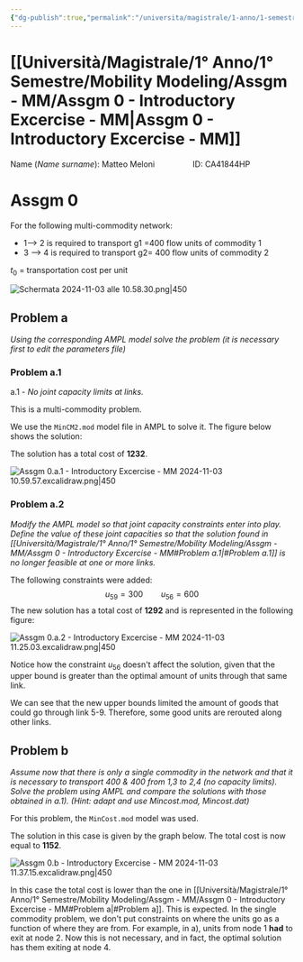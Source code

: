 ```yaml
---
{"dg-publish":true,"permalink":"/universita/magistrale/1-anno/1-semestre/mobility-modeling/assgm-mm/assgm-0-introductory-excercise-mm/"}
---
```



# [[Università/Magistrale/1° Anno/1° Semestre/Mobility Modeling/Assgm - MM/Assgm 0 - Introductory Excercise - MM\|Assgm 0 - Introductory Excercise - MM]]



Name (*Name surname*): Matteo Meloni $\qquad\qquad$ID: CA41844HP
# Assgm 0

For the following multi-commodity network:
- 1--> 2 is required to transport g1 =400 flow units of commodity 1
- 3 --> 4 is required to transport g2= 400 flow units of commodity 2

$t_{0}$ = transportation cost per unit

![Schermata 2024-11-03 alle 10.58.30.png|450](/img/user/Schermata%202024-11-03%20alle%2010.58.30.png)

## Problem a

*Using the corresponding AMPL model solve the problem (it is necessary first to edit the parameters file)*

### Problem a.1

a.1 - *No joint capacity limits at links.*

This is a multi-commodity problem.

We use the `MinCM2.mod` model file in AMPL to solve it. The figure below shows the solution:

The solution has a total cost of **1232**.

![Assgm 0.a.1 - Introductory Excercise - MM 2024-11-03 10.59.57.excalidraw.png|450](/img/user/Excalidraw-2/Assgm%200.a.1%20-%20Introductory%20Excercise%20-%20MM%202024-11-03%2010.59.57.excalidraw.png)


### Problem a.2

*Modify the AMPL model so that joint capacity constraints enter into play. Define the value of these joint capacities so that the solution found in [[Università/Magistrale/1° Anno/1° Semestre/Mobility Modeling/Assgm - MM/Assgm 0 - Introductory Excercise - MM#Problem a.1\|#Problem a.1]] is no longer feasible at one or more links.*

The following constraints were added:
$$
u_{59} = 300 \qquad u_{56} = 600
$$
The new solution has a total cost of **1292** and is represented in the following figure:

![Assgm 0.a.2 - Introductory Excercise - MM 2024-11-03 11.25.03.excalidraw.png|450](/img/user/Excalidraw-2/Assgm%200.a.2%20-%20Introductory%20Excercise%20-%20MM%202024-11-03%2011.25.03.excalidraw.png)



Notice how the constraint $u_{56}$ doesn't affect the solution, given that the upper bound is greater than the optimal amount of units through that same link.

We can see that the new upper bounds limited the amount of goods that could go through link 5-9. Therefore, some good units are rerouted along other links.

## Problem b

*Assume now that there is only a single commodity in the network and that it is necessary to transport 400 & 400 from 1,3 to 2,4 (no capacity limits). Solve the problem using AMPL and compare the solutions with those obtained in a.1). (Hint: adapt and use Mincost.mod, Mincost.dat)*

For this problem, the `MinCost.mod` model was used.

The solution in this case is given by the graph below. The total cost is now equal to **1152**.

![Assgm 0.b - Introductory Excercise - MM 2024-11-03 11.37.15.excalidraw.png|450](/img/user/Excalidraw-2/Assgm%200.b%20-%20Introductory%20Excercise%20-%20MM%202024-11-03%2011.37.15.excalidraw.png)


In this case the total cost is lower than the one in [[Università/Magistrale/1° Anno/1° Semestre/Mobility Modeling/Assgm - MM/Assgm 0 - Introductory Excercise - MM#Problem a\|#Problem a]]. This is expected. In the single commodity problem, we don't put constraints on where the units go as a function of where they are from. For example, in a), units from node 1 **had** to exit at node 2. Now this is not necessary, and in fact, the optimal solution has them exiting at node 4.